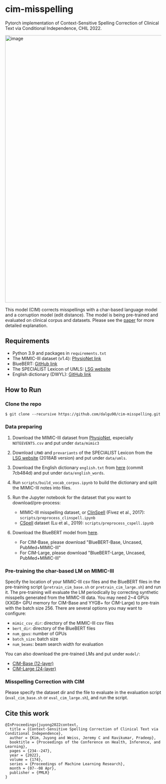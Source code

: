 # cim-misspelling

Pytorch implementation of Context-Sensitive Spelling Correction of Clinical Text via Conditional Independence, CHIL 2022.

<img width="860" alt="image" src="https://user-images.githubusercontent.com/13655756/158745297-e899feb8-e023-4070-b1c1-eda3779aa4c4.png">

This model (CIM) corrects misspellings with a char-based language model and a corruption model (edit distance).
The model is being pre-trained and evaluated on clinical corpus and datasets.
Please see the [paper](https://proceedings.mlr.press/v174/kim22b/kim22b.pdf) for more detailed explanation.


## Requirements

- Python 3.9 and packages in `requirements.txt`
- The MIMIC-III dataset (v1.4): [PhysioNet link](https://physionet.org/)
- BlueBERT: [GitHub link](https://github.com/ncbi-nlp/bluebert)
- The SPECIALIST Lexicon of UMLS: [LSG website](https://lhncbc.nlm.nih.gov/LSG/Projects/lexicon/current/web/release/)
- English dictionary (DWYL): [GitHub link](https://github.com/dwyl/english-words)


## How to Run

### Clone the repo

```
$ git clone --recursive https://github.com/dalgu90/cim-misspelling.git
```

### Data preparing

1. Download the MIMIC-III dataset from [PhysioNet](https://physionet.org/), especially `NOTEEVENTS.csv` and put under `data/mimic3`

2. Download `LRWD` and `prevariants` of the SPECIALIST Lexicon from the [LSG website](https://lhncbc.nlm.nih.gov/LSG/Projects/lexicon/current/web/release/) (2018AB version) and put under `data/umls`.

3. Download the English dictionary `english.txt` from [here](https://github.com/dwyl/english-words/tree/7cb484da5de560c11109c8f3925565966015e5a9) (commit 7cb484d) and put under `data/english_words`.

4. Run `scripts/build_vocab_corpus.ipynb` to build the dictionary and split the MIMIC-III notes into files.

5. Run the Jupyter notebook for the dataset that you want to download/pre-process:
    - MIMIC-III misspelling dataset, or [ClinSpell](https://github.com/clips/clinspell) (Fivez et al., 2017): `scripts/preprocess_clinspell.ipynb`
    - [CSpell](https://lsg3.nlm.nih.gov/LexSysGroup/Projects/cSpell/current/web/index.html) dataset (Lu et al., 2019): `scripts/preprocess_cspell.ipynb`

6. Download the BlueBERT model from [here](https://github.com/ncbi-nlp/bluebert).
    - For CIM-Base, please download "BlueBERT-Base, Uncased, PubMed+MIMIC-III"
    - For CIM-Large, please download "BlueBERT-Large, Uncased, PubMed+MIMIC-III"

### Pre-training the char-based LM on MIMIC-III

Specify the location of your MIMIC-III csv files and the BlueBERT files in the pre-training script (`pretrain_cim_base.sh` or `pretrain_cim_large.sh`) and run it.
The pre-training will evaluate the LM periodically by correcting synthetic misspells generated from the MIMIC-III data.
You may need 2~4 GPUs (XXGB+ GPU memory for CIM-Base and YYGB+ for CIM-Large) to pre-train with the batch size 256.
There are several options you may want to configure:
- `mimic_csv_dir`: directory of the MIMIC-III csv files
- `bert_dir`: directory of the BlueBERT files
- `num_gpus`: number of GPUs
- `batch_size`: batch size
- `num_beams`: beam search width for evaluation

You can also download the pre-trained LMs and put under `model/`:
- [CIM-Base (12-layer)](#)
- [CIM-Large (24-layer)](#)

### Misspelling Correction with CIM

Please specify the dataset dir and the file to evaluate in the evaluation script (`eval_cim_base.sh` or `eval_cim_large.sh`), and run the script.


## Cite this work

```
@InProceedings{juyong2022context,
  title = {Context-Sensitive Spelling Correction of Clinical Text via Conditional Independence},
  author = {Kim, Juyong and Weiss, Jeremy C and Ravikumar, Pradeep},
  booktitle = {Proceedings of the Conference on Health, Inference, and Learning},
  pages = {234--247},
  year = {2022},
  volume = {174},
  series = {Proceedings of Machine Learning Research},
  month = {07--08 Apr},
  publisher = {PMLR}
}
```
